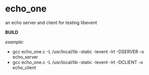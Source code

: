 # echo_one
an echo server and client for testing libevent

**BUILD**

*example*:

- gcc echo_one.c -L /usr/local/lib -static -levent -lrt -DSERVER -o echo_server
- gcc echo_one.c -L /usr/local/lib -static -levent -lrt -DCLIENT -o echo_client


